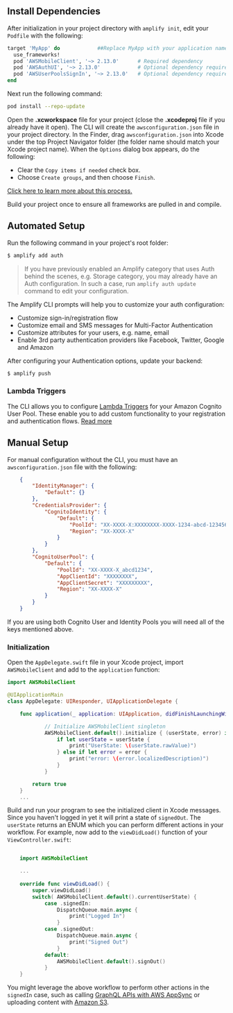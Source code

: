 ## Install Dependencies

After initialization in your project directory with `amplify init`, edit your `Podfile` with the following:

```ruby
target 'MyApp' do            ##Replace MyApp with your application name
  use_frameworks!
  pod 'AWSMobileClient', '~> 2.13.0'      # Required dependency
  pod 'AWSAuthUI', '~> 2.13.0'            # Optional dependency required to use drop-in UI
  pod 'AWSUserPoolsSignIn', '~> 2.13.0'   # Optional dependency required to use drop-in UI
end
```

Next run the following command:

```bash
pod install --repo-update
```

Open the **.xcworkspace** file for your project (close the **.xcodeproj** file if you already have it open). The CLI will create the `awsconfiguration.json` file in your project directory. In the Finder, drag `awsconfiguration.json` into Xcode under the top Project Navigator folder (the folder name should match your Xcode project name). When the `Options` dialog box appears, do the following:

* Clear the `Copy items if needed` check box.
* Choose `Create groups`, and then choose `Finish`.

[Click here to learn more about this process.](/cli/start#initialize-new-project)

Build your project once to ensure all frameworks are pulled in and compile.

## Automated Setup

Run the following command in your project's root folder:

```bash
$ amplify add auth
```

> If you have previously enabled an Amplify category that uses Auth behind the scenes, e.g. Storage category, you may already have an Auth configuration. In such a case, run `amplify auth update` command to edit your configuration.

The Amplify CLI prompts will help you to customize your auth configuration:
- Customize sign-in/registration flow 
- Customize email and SMS messages for Multi-Factor Authentication
- Customize attributes for your users, e.g. name, email
- Enable 3rd party authentication providers like Facebook, Twitter, Google and Amazon

After configuring your Authentication options, update your backend:

```bash
$ amplify push
```

### Lambda Triggers

The CLI allows you to configure [Lambda Triggers](https://docs.aws.amazon.com/cognito/latest/developerguide/cognito-user-identity-pools-working-with-aws-lambda-triggers.html) for your Amazon Cognito User Pool. These enable you to add custom functionality to your registration and authentication flows. [Read more](/cli/auth/triggers)

## Manual Setup

For manual configuration without the CLI, you must have an `awsconfiguration.json` file with the following:

```json
    {
        "IdentityManager": {
            "Default": {}
        },
        "CredentialsProvider": {
            "CognitoIdentity": {
                "Default": {
                    "PoolId": "XX-XXXX-X:XXXXXXXX-XXXX-1234-abcd-1234567890ab",
                    "Region": "XX-XXXX-X"
                }
            }
        },
        "CognitoUserPool": {
            "Default": {
                "PoolId": "XX-XXXX-X_abcd1234",
                "AppClientId": "XXXXXXXX",
                "AppClientSecret": "XXXXXXXXX",
                "Region": "XX-XXXX-X"
            }
        }
    }
```

If you are using both Cognito User and Identity Pools you will need all of the keys mentioned above.

### Initialization

Open the `AppDelegate.swift` file in your Xcode project, import `AWSMobileClient` and add to the `application` function:

```swift
import AWSMobileClient

@UIApplicationMain
class AppDelegate: UIResponder, UIApplicationDelegate {

    func application(_ application: UIApplication, didFinishLaunchingWithOptions launchOptions: [UIApplication.LaunchOptionsKey: Any]?) -> Bool {

            // Initialize AWSMobileClient singleton
            AWSMobileClient.default().initialize { (userState, error) in
                if let userState = userState {
                    print("UserState: \(userState.rawValue)")
                } else if let error = error {
                    print("error: \(error.localizedDescription)")
                }
            }

        return true
    }
    ...
```

Build and run your program to see the initialized client in Xcode messages. Since you haven't logged in yet it will print a state of `signedOut`. The `userState` returns an ENUM which you can perform different actions in your workflow. For example, now add to the `viewDidLoad()` function of your `ViewController.swift`:

```swift

    import AWSMobileClient

    ...
    
    override func viewDidLoad() {
        super.viewDidLoad()
        switch( AWSMobileClient.default().currentUserState) {
            case .signedIn:
                DispatchQueue.main.async {
                    print("Logged In")
                }
            case .signedOut:
                DispatchQueue.main.async {
                    print("Signed Out")
                }
            default:
                AWSMobileClient.default().signOut()
            }
    }
```

You might leverage the above workflow to perform other actions in the `signedIn` case, such as calling [GraphQL APIs with AWS AppSync](/sdk/api/graphql?platform=ios) or uploading content with [Amazon S3](/sdk/storage/getting-started?platform=ios).
